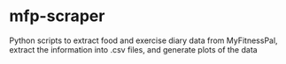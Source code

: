 # mfp-scraper

Python scripts to extract food and exercise diary data from MyFitnessPal, extract the information into .csv files, and generate plots of the data
